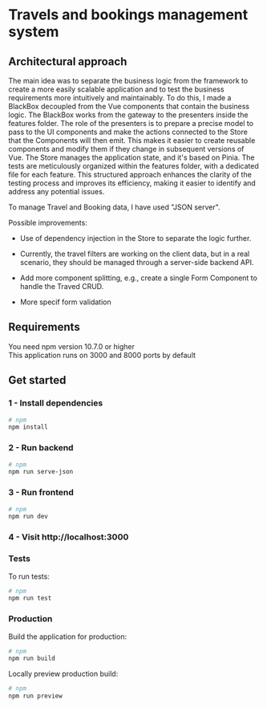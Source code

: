 # Travels and bookings management system

## Architectural approach

The main idea was to separate the business logic from the framework to create a more easily scalable application and to test the business requirements more intuitively and maintainably.
To do this, I made a BlackBox decoupled from the Vue components that contain the business logic.
The BlackBox works from the gateway to the presenters inside the features folder.
The role of the presenters is to prepare a precise model to pass to the UI components and make the actions connected to the Store that the Components will then emit.
This makes it easier to create reusable components and modify them if they change in subsequent versions of Vue.
The Store manages the application state, and it's based on Pinia.
The tests are meticulously organized within the features folder, with a dedicated file for each feature. This structured approach enhances the clarity of the testing process and improves its efficiency, making it easier to identify and address any potential issues.

To manage Travel and Booking data, I have used "JSON server".

Possible improvements:

-   Use of dependency injection in the Store to separate the logic further.
-   Currently, the travel filters are working on the client data, but in a real scenario, they should be managed through a server-side backend API.
-   Add more component splitting, e.g., create a single Form Component to handle the Traved CRUD.

-   More specif form validation

## Requirements

You need npm version 10.7.0 or higher  
This application runs on 3000 and 8000 ports by default

## Get started

### 1 - Install dependencies

```bash
# npm
npm install

```

### 2 - Run backend

```bash
# npm
npm run serve-json

```

### 3 - Run frontend

```bash
# npm
npm run dev

```

### 4 - Visit http://localhost:3000

### Tests

To run tests:

```bash
# npm
npm run test

```

### Production

Build the application for production:

```bash
# npm
npm run build

```

Locally preview production build:

```bash
# npm
npm run preview

```
